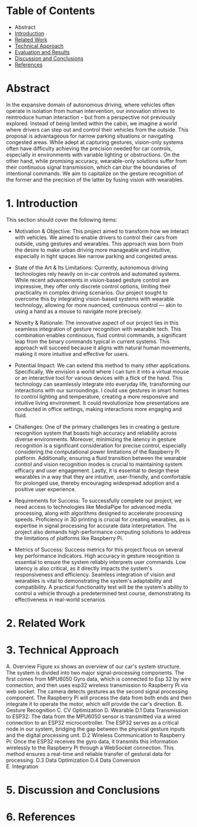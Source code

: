 # Table of Contents
* Abstract
* [Introduction](#1-introduction)
* [Related Work](#2-related-work)
* [Technical Approach](#3-technical-approach)
* [Evaluation and Results](#4-evaluation-and-results)
* [Discussion and Conclusions](#5-discussion-and-conclusions)
* [References](#6-references)

# Abstract

In the expansive domain of autonomous driving, where vehicles often operate in isolation from human intervention, our innovation strives to reintroduce human interaction – but from a perspective not previously explored. Instead of being limited within the cabin, we imagine a world where drivers can step out and control their vehicles from the outside. This proposal is advantageous for narrow parking situations or navigating congested areas. While adept at capturing gestures, vision-only systems often have difficulty achieving the precision needed for car controls, especially in environments with variable lighting or obstructions. On the other hand, while promising accuracy, wearable-only solutions suffer from their continuous signal transmission, which can blur the boundaries of intentional commands. We aim to capitalize on the gesture recognition of the former and the precision of the latter by fusing vision with wearables.

# 1. Introduction

This section should cover the following items:

* Motivation & Objective: This project aimed to transform how we interact with vehicles. We aimed to enable drivers to control their cars from outside, using gestures and wearables. This approach was born from the desire to make urban driving more manageable and intuitive, especially in tight spaces like narrow parking and congested areas.


* State of the Art & Its Limitations: Currently, autonomous driving technologies rely heavily on in-car controls and automated systems. While recent advancements in vision-based gesture control are impressive, they offer only discrete control options, limiting their practicality in complex driving scenarios. Our project sought to overcome this by integrating vision-based systems with wearable technology, allowing for more nuanced, continuous control — akin to using a hand as a mouse to navigate more precisely.

* Novelty & Rationale: The innovative aspect of our project lies in this seamless integration of gesture recognition with wearable tech. This combination enables continuous, fluid control commands, a significant leap from the binary commands typical in current systems. This approach will succeed because it aligns with natural human movements, making it more intuitive and effective for users.

* Potential Impact:  We can extend this method to many other applications. Specifically, We envision a world where I can turn it into a virtual mouse or an interactive tool for various devices with a flick of the hand. This technology can seamlessly integrate into everyday life, transforming our interactions with our surroundings. I could use gestures in smart homes to control lighting and temperature, creating a more responsive and intuitive living environment. It could revolutionize how presentations are conducted in office settings, making interactions more engaging and fluid.

* Challenges: One of the primary challenges lies in creating a gesture recognition system that boasts high accuracy and reliability across diverse environments. Moreover, minimizing the latency in gesture recognition is a significant consideration for precise control, especially considering the computational power limitations of the Raspberry Pi platform. Additionally, ensuring a fluid transition between the wearable control and vision recognition modes is crucial to maintaining system efficacy and user engagement. Lastly, it is essential to design these wearables in a way that they are intuitive, user-friendly, and comfortable for prolonged use, thereby encouraging widespread adoption and a positive user experience.

* Requirements for Success: To successfully complete our project,  we need access to technologies like MediaPipe for advanced media processing, along with algorithms designed to accelerate processing speeds. Proficiency in 3D printing is crucial for creating wearables, as is expertise in signal processing for accurate data interpretation. The project also demands high-performance computing solutions to address the limitations of platforms like Raspberry Pi.

* Metrics of Success: Success metrics for this project focus on several key performance indicators. High accuracy in gesture recognition is essential to ensure the system reliably interprets user commands. Low latency is also critical, as it directly impacts the system's responsiveness and efficiency. Seamless integration of vision and wearables is vital to demonstrating the system's adaptability and compatibility. A practical functionality test will be the system's ability to control a vehicle through a predetermined test course, demonstrating its effectiveness in real-world scenarios. 

# 2. Related Work

# 3. Technical Approach

A. Overview
Figure xx shows an overview of our car's system structure. The system is divided into two major signal-processing components. The first comes from MPU6050 Gyro data, which is connected to Esp 32 by wire connection, and then uses esp32 wireless transmission to Raspberry Pi via web socket. The camera detects gestures as the second signal processing component. The Raspberry Pi will process the data from both ends and then integrate it to operate the motor, which will provide the car's direction. 
B. Gesture Recognition 
C. CV Optimization
D. Wearable 
D.1 Data Transmission to ESP32: The data from the MPU6050 sensor is transmitted via a wired connection to an ESP32 microcontroller. The ESP32 serves as a critical node in our system, bridging the gap between the physical gesture inputs and the digital processing unit.
D.2 Wireless Communication to Raspberry Pi: Once the ESP32 receives the gyro data, it transmits this information wirelessly to the Raspberry Pi through a WebSocket connection. This method ensures a real-time and reliable transfer of gestural data for processing.
D.3 Data Optimization
D.4 Data Conversion  
E. Integration 


# 5. Discussion and Conclusions

# 6. References

